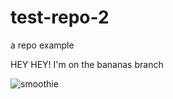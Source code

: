 # test-repo-2
a repo example

HEY HEY!
I'm on the bananas branch

![smoothie](https://www.sweetandsavorybyshinee.com/wp-content/uploads/2022/04/Rainbow-Smoothie-4.jpg)